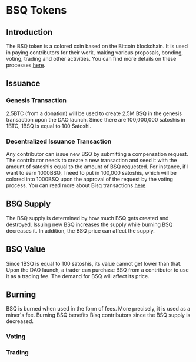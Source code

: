 # BSQ Tokens

## Introduction
The BSQ token is a colored coin based on the Bitcoin blockchain. 
It is used in paying contributors for their work, making various proposals, bonding, voting, trading and other activities. You can find more details on these processes [here](governance.md). 

## Issuance
### Genesis Transaction
2.5BTC (from a donation) will be used to create 2.5M BSQ in the genesis transaction upon the DAO launch. Since there are 100,000,000 satoshis in 1BTC, 1BSQ is equal to 100 Satoshi. 
  
### Decentralized Issuance Transaction
Any contributor can issue new BSQ by submitting a compensation request. 
The contributor needs to create a new transaction and seed it with the amount of satoshis equal to the amount of BSQ requested. For instance, if I want to earn 1000BSQ, I need to put in 100,000 satoshis, which will be colored into 1000BSQ upon the approval of the request by the voting process. You can read more about Bisq transactions [here](bisqtx.md)

## BSQ Supply
The BSQ supply is determined by how much BSQ gets created and destroyed. Issuing new BSQ increases the supply while burning BSQ decreases it. In addition, the BSQ price can affect the supply.

## BSQ Value
Since 1BSQ is equal to 100 satoshis, its value cannot get lower than that. Upon the DAO launch, a trader can purchase BSQ from a contributor to use it as a trading fee. The demand for BSQ will affect its price. 

## Burning
BSQ is burned when used in the form of fees. More precisely, it is used as a miner's fee. Burning BSQ benefits Bisq contributors since the BSQ supply is decreased.

### Voting


### Trading
